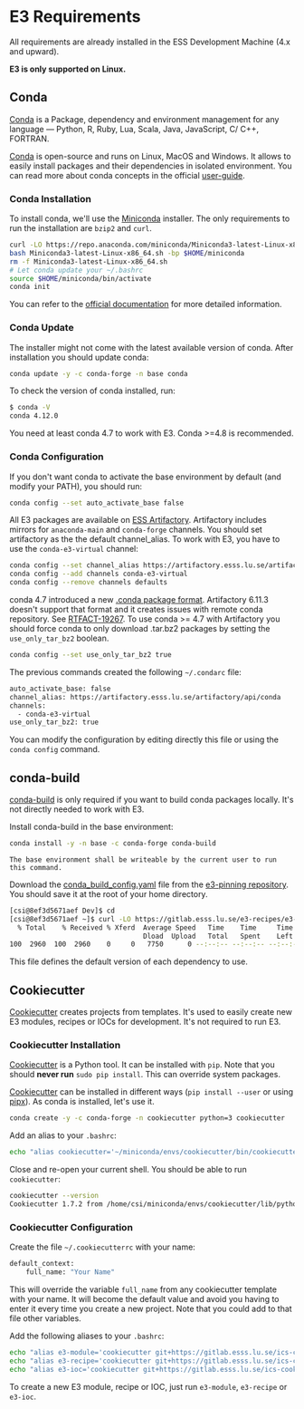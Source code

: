 # E3 Requirements

All requirements are already installed in the ESS Development Machine (4.x and
upward).

**E3 is only supported on Linux.**

## Conda

[Conda] is a Package, dependency and environment management for any language —
Python, R, Ruby, Lua, Scala, Java, JavaScript, C/ C++, FORTRAN.

[Conda] is open-source and runs on Linux, MacOS and Windows. It allows to easily
install packages and their dependencies in isolated environment.  You can read
more about conda concepts in the official
[user-guide](https://conda.io/projects/conda/en/latest/user-guide/concepts.html).

### Conda Installation

To install conda, we'll use the
[Miniconda](https://docs.conda.io/en/latest/miniconda.html) installer.  The only
requirements to run the installation are `bzip2` and `curl`.

```bash
curl -LO https://repo.anaconda.com/miniconda/Miniconda3-latest-Linux-x86_64.sh
bash Miniconda3-latest-Linux-x86_64.sh -bp $HOME/miniconda
rm -f Miniconda3-latest-Linux-x86_64.sh
# Let conda update your ~/.bashrc
source $HOME/miniconda/bin/activate
conda init
```

You can refer to the [official
documentation](https://conda.io/projects/conda/en/latest/user-guide/install/index.html)
for more detailed information.

### Conda Update

The installer might not come with the latest available version of conda. After
installation you should update conda:

```bash
conda update -y -c conda-forge -n base conda
```

To check the version of conda installed, run:

```bash
$ conda -V
conda 4.12.0
```

You need at least conda 4.7 to work with E3. Conda >=4.8 is recommended.

### Conda Configuration

If you don't want conda to activate the base environment by default (and modify
your PATH), you should run:

```bash
conda config --set auto_activate_base false
```

All E3 packages are available on [ESS
Artifactory](https://artifactory.esss.lu.se).  Artifactory includes mirrors for
`anaconda-main` and `conda-forge` channels. You should set artifactory as the
the default channel_alias.  To work with E3, you have to use the
`conda-e3-virtual` channel:

```bash
conda config --set channel_alias https://artifactory.esss.lu.se/artifactory/api/conda
conda config --add channels conda-e3-virtual
conda config --remove channels defaults
```

conda 4.7 introduced a new [.conda package
format](https://conda.io/projects/conda/en/latest/user-guide/concepts/packages.html#conda-file-format).
Artifactory 6.11.3 doesn't support that format and it creates issues with remote
conda repository. See
[RTFACT-19267](https://www.jfrog.com/jira/browse/RTFACT-19267). To use conda >=
4.7 with Artifactory you should force conda to only download .tar.bz2 packages
by setting the `use_only_tar_bz2` boolean.

```bash
conda config --set use_only_tar_bz2 true
```

The previous commands created the following `~/.condarc` file:

```bash
auto_activate_base: false
channel_alias: https://artifactory.esss.lu.se/artifactory/api/conda
channels:
  - conda-e3-virtual
use_only_tar_bz2: true
```

You can modify the configuration by editing directly this file or using the
`conda config` command.

## conda-build

[conda-build] is only required if you want to build conda packages locally. It's
not directly needed to work with E3.

Install conda-build in the base environment:

```bash
conda install -y -n base -c conda-forge conda-build
```

```{note}
The base environment shall be writeable by the current user to run this command.
```

Download the
[conda_build_config.yaml](https://gitlab.esss.lu.se/e3-recipes/e3-pinning/-/blob/master/conda_build_config.yaml)
file from the [e3-pinning
repository](https://gitlab.esss.lu.se/e3-recipes/e3-pinning).  You should save
it at the root of your home directory.

```bash
[csi@8ef3d5671aef Dev]$ cd
[csi@8ef3d5671aef ~]$ curl -LO https://gitlab.esss.lu.se/e3-recipes/e3-pinning/-/raw/master/conda_build_config.yaml
  % Total    % Received % Xferd  Average Speed   Time    Time     Time  Current
                                 Dload  Upload   Total   Spent    Left  Speed
100  2960  100  2960    0     0   7750      0 --:--:-- --:--:-- --:--:--  7748
```

This file defines the default version of each dependency to use.

## Cookiecutter

[Cookiecutter](https://cookiecutter.readthedocs.io) creates projects from
templates. It's used to easily create new E3 modules, recipes or IOCs for
development. It's not required to run E3.

### Cookiecutter Installation

[Cookiecutter] is a Python tool. It can be installed with `pip`.  Note that you
should **never run** `sudo pip install`. This can override system packages.

[Cookiecutter] can be installed in different ways (`pip install --user` or using
[pipx](https://pipxproject.github.io/pipx/)).  As conda is installed, let's use
it.

```bash
conda create -y -c conda-forge -n cookiecutter python=3 cookiecutter
```

Add an alias to your `.bashrc`:

```bash
echo "alias cookiecutter='~/miniconda/envs/cookiecutter/bin/cookiecutter'" >> ~/.bashrc
```

Close and re-open your current shell. You should be able to run `cookiecutter`:

```bash
cookiecutter --version
Cookiecutter 1.7.2 from /home/csi/miniconda/envs/cookiecutter/lib/python3.8/site-packages (Python 3.8)
```

### Cookiecutter Configuration

Create the file `~/.cookiecutterrc` with your name:

```bash
default_context:
    full_name: "Your Name"
```

This will override the variable `full_name` from any cookiecutter template with
your name.  It will become the default value and avoid you having to enter it
every time you create a new project.  Note that you could add to that file other
variables.

Add the following aliases to your `.bashrc`:

```bash
echo "alias e3-module='cookiecutter git+https://gitlab.esss.lu.se/ics-cookiecutter/cookiecutter-e3-module.git'" >> ~/.bashrc
echo "alias e3-recipe='cookiecutter git+https://gitlab.esss.lu.se/ics-cookiecutter/cookiecutter-e3-recipe.git'" >> ~/.bashrc
echo "alias e3-ioc='cookiecutter git+https://gitlab.esss.lu.se/ics-cookiecutter/cookiecutter-e3-ioc.git'" >> ~/.bashrc
```

To create a new E3 module, recipe or IOC, just run `e3-module`, `e3-recipe` or
`e3-ioc`.

[conda]: https://docs.conda.io/en/latest/
[conda-build]: https://docs.conda.io/projects/conda-build/en/latest/index.html
[cookiecutter]: https://cookiecutter.readthedocs.io
